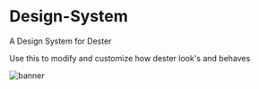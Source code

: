 # Design-System

A Design System for Dester

Use this to modify and customize how dester look's and behaves

![banner](https://github.com/DesterLib/Design-System/blob/main/src/assets/banners/intro-banner.svg?raw=true)